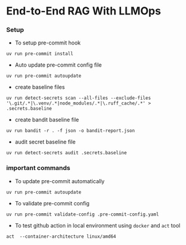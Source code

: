 # End-to-End RAG With LLMOps

### Setup

- To setup pre-commit hook
```commandline
uv run pre-commit install
```

- Auto update pre-commit config file
```commandline
uv run pre-commit autoupdate
```

- create baseline files
```commandline
uv run detect-secrets scan --all-files --exclude-files '\.git/.*|\.venv/.*|node_modules/.*|\.ruff_cache/.*' > .secrets.baseline
```

- create bandit baseline file
```commandline
uv run bandit -r . -f json -o bandit-report.json
```

- audit secret baseline file
```commandline
uv run detect-secrets audit .secrets.baseline
```


### important commands

- To update pre-commit automatically
```commandline
uv run pre-commit autoupdate
```

- To validate pre-commit config
```commandline
uv run pre-commit validate-config .pre-commit-config.yaml
```

- To test github action in local environment using `docker` and `act` tool
```commandline
act  --container-architecture linux/amd64
```
